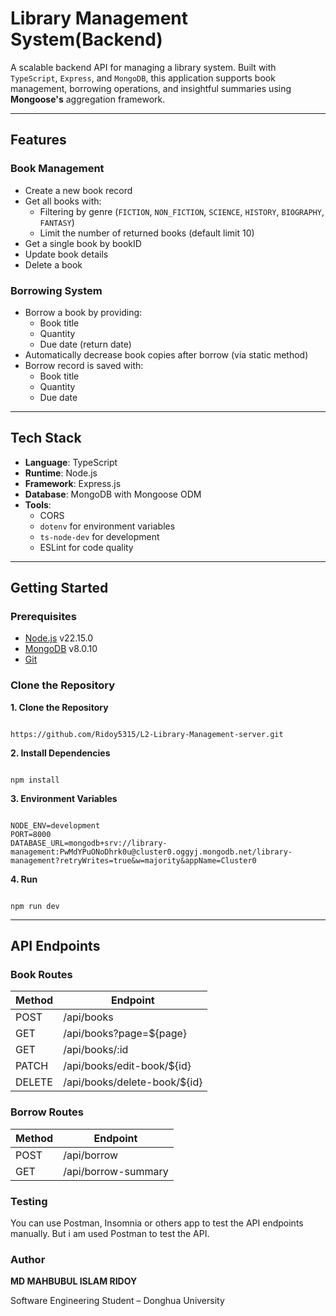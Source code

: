 # Library Management System(Backend)
A scalable backend API for managing a library system. Built with ``TypeScript``, ``Express``, and ``MongoDB``, this application supports book management, borrowing operations, and insightful summaries using **Mongoose's** aggregation framework.

---
## Features
### Book Management
- Create a new book record
- Get all books with:
  - Filtering by genre (`FICTION`, `NON_FICTION`, `SCIENCE`, `HISTORY`, `BIOGRAPHY`, `FANTASY`)
  - Limit the number of returned books (default limit 10)
- Get a single book by bookID
- Update book details
- Delete a book

### Borrowing System
- Borrow a book by providing:
  - Book title
  - Quantity
  - Due date (return date)
- Automatically decrease book copies after borrow (via static method)
- Borrow record is saved with:
  - Book title
  - Quantity
  - Due date
---
## Tech Stack
- **Language**: TypeScript
- **Runtime**: Node.js
- **Framework**: Express.js
- **Database**: MongoDB with Mongoose ODM
- **Tools**: 
  - CORS
  - `dotenv` for environment variables
  - `ts-node-dev` for development
  - ESLint for code quality
---
## Getting Started
### Prerequisites
- [Node.js](https://nodejs.org/) v22.15.0
- [MongoDB](https://www.mongodb.com/) v8.0.10
- [Git](https://git-scm.com/)

### Clone the Repository
**1. Clone the Repository**
<pre><code>
https://github.com/Ridoy5315/L2-Library-Management-server.git
</code></pre>
**2. Install Dependencies**
<pre><code>
npm install
</code></pre>
**3. Environment Variables**
<pre><code>
NODE_ENV=development
PORT=8000
DATABASE_URL=mongodb+srv://library-management:PwMdYPuONoDhrk0u@cluster0.oggyj.mongodb.net/library-management?retryWrites=true&w=majority&appName=Cluster0
</code></pre>
**4. Run**
<pre><code>
npm run dev
</code></pre>
---
## API Endpoints
### Book Routes 
|  Method   |     Endpoint     |
|-----------|------------------|
|   POST    |    /api/books    |
|    GET    | /api/books?page=${page} |
|    GET    |  /api/books/:id  |
|   PATCH   |  /api/books/edit-book/${id}  |
|   DELETE  |  /api/books/delete-book/${id}  |

### Borrow Routes 
|  Method   |     Endpoint     |
|-----------|------------------|
|   POST    |    /api/borrow   |
|    GET    |    /api/borrow-summary   |

### Testing
You can use Postman, Insomnia or others app to test the API endpoints manually. But i am used Postman to test the API.

### Author
**MD MAHBUBUL ISLAM RIDOY**

Software Engineering Student – Donghua University